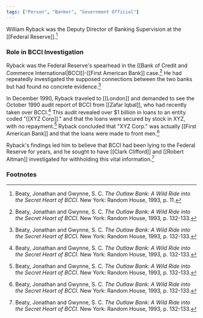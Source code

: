 ```yaml
---
tags: ["Person", "Banker", "Government Official"]
---
```

William Ryback was the Deputy Director of Banking Supervision at the [[Federal Reserve]].[^1]

### Role in BCCI Investigation

Ryback was the Federal Reserve's spearhead in the [[Bank of Credit and Commerce International|BCCI]]-[[First American Bank]] case.[^2] He had repeatedly investigated the supposed connections between the two banks but had found no concrete evidence.[^2]

In December 1990, Ryback traveled to [[London]] and demanded to see the October 1990 audit report of BCCI from [[Zafar Iqbal]], who had recently taken over BCCI.[^2] This audit revealed over $1 billion in loans to an entity coded "[[XYZ Corp]]." and that the loans were secured by stock in XYZ, with no repayment.[^2] Ryback concluded that "XYZ Corp." was actually [[First American Bank]] and that the loans were made to front men.[^2]

Ryback's findings led him to believe that BCCI had been lying to the Federal Reserve for years, and he sought to have [[Clark Clifford]] and [[Robert Altman]] investigated for withholding this vital information.[^2]

### Footnotes

[^1]: Beaty, Jonathan and Gwynne, S. C. *The Outlaw Bank: A Wild Ride into the Secret Heart of BCCI*. New York: Random House, 1993, p. 11.
[^2]: Beaty, Jonathan and Gwynne, S. C. *The Outlaw Bank: A Wild Ride into the Secret Heart of BCCI*. New York: Random House, 1993, p. 132-133.
